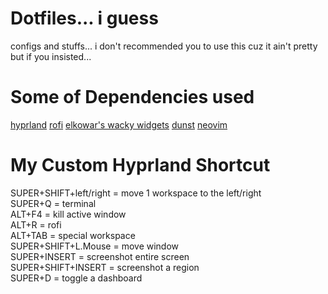 # Dotfiles... i guess

configs and stuffs...
i don't recommended you to use this cuz it ain't pretty
but if you insisted...

# Some of Dependencies used

[hyprland](https://hyprland.org/)
[rofi](https://github.com/davatorium/rofi)
[elkowar's wacky widgets](https://github.com/elkowar/eww)
[dunst](https://github.com/dunst-project/dunst)
[neovim](https://github.com/neovim/neovim/)

# My Custom Hyprland Shortcut

SUPER+SHIFT+left/right  = move 1 workspace to the left/right<br>
SUPER+Q                 = terminal<br>
ALT+F4                  = kill active window<br>
ALT+R                   = rofi<br>
ALT+TAB                 = special workspace<br>
SUPER+SHIFT+L.Mouse     = move window<br>
SUPER+INSERT            = screenshot entire screen<br>
SUPER+SHIFT+INSERT      = screenshot a region<br>
SUPER+D                 = toggle a dashboard
